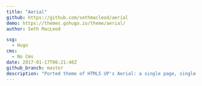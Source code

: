 ```yaml
---
title: "Aerial"
github: https://github.com/sethmacleod/aerial
demo: https://themes.gohugo.io/theme/aerial/
author: Seth MacLeod

ssg:
  - Hugo
cms:
  - No Cms
date: 2017-01-17T06:21:48Z
github_branch: master
description: "Ported theme of HTML5 UP's Aerial: a single page, single screen responsive site template."
---
```

